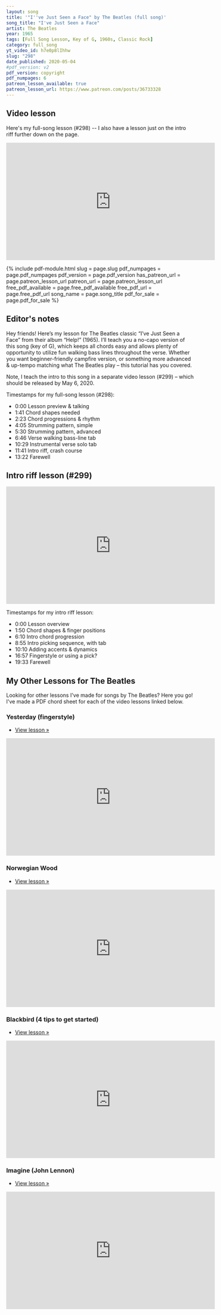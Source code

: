 ```yaml
---
layout: song
title: '"I''ve Just Seen a Face" by The Beatles (full song)'
song_title: "I've Just Seen a Face"
artist: The Beatles
year: 1965
tags: [Full Song Lesson, Key of G, 1960s, Classic Rock]
category: full_song
yt_video_id: h7e0p8lIhhw
slug: "298"
date_published: 2020-05-04
#pdf_version: v2
pdf_version: copyright
pdf_numpages: 6
patreon_lesson_available: true
patreon_lesson_url: https://www.patreon.com/posts/36733328
---
```


## Video lesson

<!-- Coming soon... -->

Here's my full-song lesson (#298) -- I also have a lesson just on the intro riff further down on the page.

<iframe width="560" height="315" src="https://www.youtube.com/embed/h7e0p8lIhhw" frameborder="0" allow="accelerometer; autoplay; encrypted-media; gyroscope; picture-in-picture" allowfullscreen></iframe>

{% include pdf-module.html slug = page.slug pdf_numpages = page.pdf_numpages pdf_version = page.pdf_version has_patreon_url = page.patreon_lesson_url patreon_url = page.patreon_lesson_url free_pdf_available = page.free_pdf_available free_pdf_url = page.free_pdf_url song_name = page.song_title pdf_for_sale = page.pdf_for_sale %}

## Editor's notes

Hey friends! Here’s my lesson for The Beatles classic “I’ve Just Seen a Face” from their album “Help!” (1965). I’ll teach you a no-capo version of this song (key of G), which keeps all chords easy and allows plenty of opportunity to utilize fun walking bass lines throughout the verse. Whether you want beginner-friendly campfire version, or something more advanced & up-tempo matching what The Beatles play – this tutorial has you covered.

Note, I teach the intro to this song in a separate video lesson (#299) – which should be released by May 6, 2020.

Timestamps for my full-song lesson (#298):

- 0:00 Lesson preview & talking
- 1:41 Chord shapes needed
- 2:23 Chord progressions & rhythm
- 4:05 Strumming pattern, simple
- 5:30 Strumming pattern, advanced
- 6:46 Verse walking bass-line tab
- 10:29 Instrumental verse solo tab
- 11:41 Intro riff, crash course
- 13:22 Farewell


## Intro riff lesson (#299)

<iframe width="560" height="315" src="https://www.youtube.com/embed/JgCTBez-eWo" frameborder="0" allow="accelerometer; autoplay; encrypted-media; gyroscope; picture-in-picture" allowfullscreen></iframe>

Timestamps for my intro riff lesson:

- 0:00 Lesson overview
- 1:50 Chord shapes & finger positions
- 6:10 Intro chord progression
- 8:55 Intro picking sequence, with tab
- 10:10 Adding accents & dynamics
- 16:57 Fingerstyle or using a pick?
- 19:33 Farewell

## My Other Lessons for The Beatles

Looking for other lessons I've made for songs by The Beatles? Here you go! I've made a PDF chord sheet for each of the video lessons linked below.

### Yesterday (fingerstyle)

- [View lesson »](http://playsongnotes.com/lessons/242/)

<iframe width="560" height="315" src="https://www.youtube.com/embed/wYGC06x7B9E" frameborder="0" allow="accelerometer; autoplay; encrypted-media; gyroscope; picture-in-picture" allowfullscreen></iframe>

### Norwegian Wood

- [View lesson »](http://playsongnotes.com/lessons/169/)

<iframe width="560" height="315" src="https://www.youtube.com/embed/4BXzDOrjRro" frameborder="0" allow="accelerometer; autoplay; encrypted-media; gyroscope; picture-in-picture" allowfullscreen></iframe>

### Blackbird (4 tips to get started)

- [View lesson »](http://playsongnotes.com/lessons/265/)

<iframe width="560" height="315" src="https://www.youtube.com/embed/BwnL0t87I3Y" frameborder="0" allow="accelerometer; autoplay; encrypted-media; gyroscope; picture-in-picture" allowfullscreen></iframe>

### Imagine (John Lennon)

- [View lesson »](http://playsongnotes.com/lessons/235/)

<iframe width="560" height="315" src="https://www.youtube.com/embed/QehjXVLXdfQ" frameborder="0" allow="accelerometer; autoplay; encrypted-media; gyroscope; picture-in-picture" allowfullscreen></iframe>

<!-- ## Lyrics with chords

See PDF for full version (with chords throughout).

    I've just seen a face, I can't forget the time or place
    Where we just met... she's just the girl for me, and I want all
    The world to see we've met... hmmm, hmmm, hmmm, hmmm mmm mmm

    Had it been another day, I might have looked the other way
    And I'd have never been aware, but as it is
    I'll dream of her tonight... la, la, la, la la la

        Falling, yes I am falling
        And she keeps calling..... me back again

    I have never known the likes of this, I've been alone
    And I have missed things and kept out of sight, and other girls
    Were never quite like this... da, da, da, da da da

        Falling, yes I am falling
        And she keeps calling..... me back again

    (instrumental verse / solo)

        Falling, yes I am falling
        And she keeps calling..... me back again

    I've just seen a face, I can't forget the time or place
    Where we just met... she's just the girl for me, and I want all
    The world to see her face... hmmm, hmmm, hmmm, hmmm mmm mmm

        Falling, yes I am falling
        And she keeps calling..... me back again

        (repeat chorus as desired, end on G) -->

